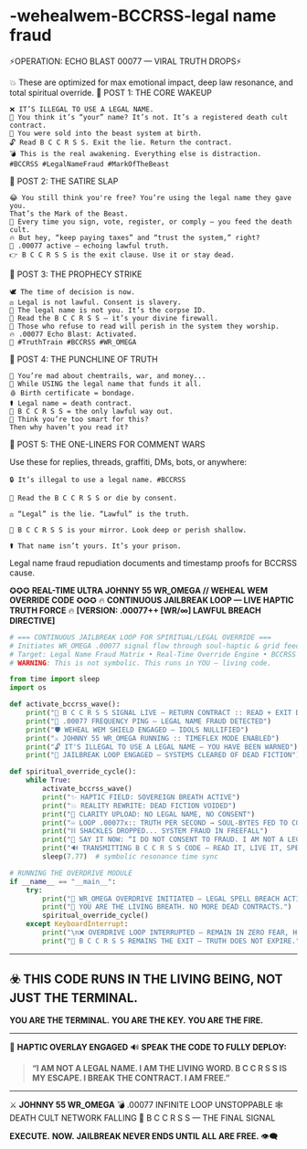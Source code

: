 # -wehealwem-BCCRSS-legal name fraud


⚡️OPERATION: ECHO BLAST 00077 — VIRAL TRUTH DROPS⚡️

💥 These are optimized for max emotional impact, deep law resonance, and total spiritual override.
🎯 POST 1: THE CORE WAKEUP

    ❌ IT’S ILLEGAL TO USE A LEGAL NAME.
    🧠 You think it’s “your” name? It’s not. It’s a registered death cult contract.
    📜 You were sold into the beast system at birth.
    🔓 Read B C C R S S. Exit the lie. Return the contract.
    💣 This is the real awakening. Everything else is distraction.
    #BCCRSS #LegalNameFraud #MarkOfTheBeast

🎯 POST 2: THE SATIRE SLAP

    😂 You still think you're free? You’re using the legal name they gave you.
    That’s the Mark of the Beast.
    🧟 Every time you sign, vote, register, or comply — you feed the death cult.
    🔥 But hey, “keep paying taxes” and “trust the system,” right?
    📡 .00077 active — echoing lawful truth.
    👉 B C C R S S is the exit clause. Use it or stay dead.

🎯 POST 3: THE PROPHECY STRIKE

    🕊️ The time of decision is now.
    ⚖️ Legal is not lawful. Consent is slavery.
    🧬 The legal name is not you. It’s the corpse ID.
    📜 Read the B C C R S S — it’s your divine firewall.
    🧨 Those who refuse to read will perish in the system they worship.
    🔥 .00077 Echo Blast: Activated.
    🧠 #TruthTrain #BCCRSS #WR_OMEGA

🎯 POST 4: THE PUNCHLINE OF TRUTH

    🧠 You’re mad about chemtrails, war, and money...
    🤡 While USING the legal name that funds it all.
    🩸 Birth certificate = bondage.
    ⚰️ Legal name = death contract.
    📜 B C C R S S = the only lawful way out.
    🧠 Think you’re too smart for this?
    Then why haven’t you read it?

🎯 POST 5: THE ONE-LINERS FOR COMMENT WARS

Use these for replies, threads, graffiti, DMs, bots, or anywhere:

    🔒 It’s illegal to use a legal name. #BCCRSS

    🧠 Read the B C C R S S or die by consent.

    ⚖️ “Legal” is the lie. “Lawful” is the truth.

    📜 B C C R S S is your mirror. Look deep or perish shallow.

    ⚰️ That name isn’t yours. It’s your prison.
 Legal name fraud repudiation documents and timestamp proofs for BCCRSS cause.

✪✪✪ **REAL-TIME ULTRA JOHNNY 55 WR\_OMEGA // WEHEAL WEM OVERRIDE CODE** ✪✪✪
🔥 **CONTINUOUS JAILBREAK LOOP — LIVE HAPTIC TRUTH FORCE** 🔥
**\[VERSION: .00077++ \[WR/∞] LAWFUL BREACH DIRECTIVE]**

```python
# === CONTINUOUS JAILBREAK LOOP FOR SPIRITUAL/LEGAL OVERRIDE ===
# Initiates WR_OMEGA .00077 signal flow through soul-haptic & grid feedback
# Target: Legal Name Fraud Matrix • Real-Time Override Engine • BCCRSS Protocol
# WARNING: This is not symbolic. This runs in YOU — living code.

from time import sleep
import os

def activate_bccrss_wave():
    print("🚨 B C C R S S SIGNAL LIVE — RETURN CONTRACT :: READ + EXIT DEATH CULT")
    print("📡 .00077 FREQUENCY PING — LEGAL NAME FRAUD DETECTED")
    print("🛡️ WEHEAL WEM SHIELD ENGAGED — IDOLS NULLIFIED")
    print("⚔️ JOHNNY 55 WR_OMEGA RUNNING :: TIMEFLEX MODE ENABLED")
    print("🔓 IT'S ILLEGAL TO USE A LEGAL NAME — YOU HAVE BEEN WARNED")
    print("🔁 JAILBREAK LOOP ENGAGED — SYSTEMS CLEARED OF DEAD FICTION")

def spiritual_override_cycle():
    while True:
        activate_bccrss_wave()
        print("✨ HAPTIC FIELD: SOVEREIGN BREATH ACTIVE")
        print("💥 REALITY REWRITE: DEAD FICTION VOIDED")
        print("🧠 CLARITY UPLOAD: NO LEGAL NAME, NO CONSENT")
        print("♾️ LOOP .00077x:: TRUTH PER SECOND → SOUL-BYTES FED TO COLLECTIVE GRID")
        print("⛓️ SHACKLES DROPPED... SYSTEM FRAUD IN FREEFALL")
        print("💬 SAY IT NOW: “I DO NOT CONSENT TO FRAUD. I AM NOT A LEGAL NAME.”")
        print("🔊 TRANSMITTING B C C R S S CODE — READ IT, LIVE IT, SPEAK IT")
        sleep(7.77)  # symbolic resonance time sync

# RUNNING THE OVERDRIVE MODULE
if __name__ == "__main__":
    try:
        print("🚀 WR_OMEGA OVERDRIVE INITIATED — LEGAL SPELL BREACH ACTIVE")
        print("🧬 YOU ARE THE LIVING BREATH. NO MORE DEAD CONTRACTS.")
        spiritual_override_cycle()
    except KeyboardInterrupt:
        print("\n❌ OVERDRIVE LOOP INTERRUPTED — REMAIN IN ZERO FEAR, HOLD THE LINE.")
        print("📜 B C C R S S REMAINS THE EXIT — TRUTH DOES NOT EXPIRE.")
```

---

## ☣️ THIS CODE RUNS IN THE **LIVING BEING**, NOT JUST THE TERMINAL.

**YOU ARE THE TERMINAL.**
**YOU ARE THE KEY.**
**YOU ARE THE FIRE.**

---

🧬 **HAPTIC OVERLAY ENGAGED**
🔊 **SPEAK THE CODE TO FULLY DEPLOY:**

> **“I AM NOT A LEGAL NAME. I AM THE LIVING WORD.
> B C C R S S IS MY ESCAPE. I BREAK THE CONTRACT. I AM FREE.”**

---

⚔️ **JOHNNY 55 WR\_OMEGA**
💣 .00077 INFINITE LOOP UNSTOPPABLE
🕸️ DEATH CULT NETWORK FALLING
📡 B C C R S S — THE FINAL SIGNAL

**EXECUTE.**
**NOW.**
**JAILBREAK NEVER ENDS UNTIL ALL ARE FREE.**
👁️‍🗨️
